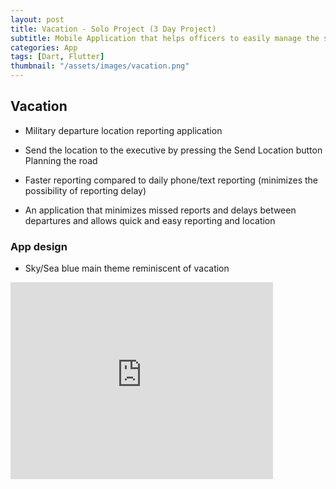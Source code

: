 ```yaml
---
layout: post
title: Vacation - Solo Project (3 Day Project)
subtitle: Mobile Application that helps officers to easily manage the soldiers location
categories: App
tags: [Dart, Flutter]
thumbnail: "/assets/images/vacation.png"
---
```


## Vacation
- Military departure location reporting application

- Send the location to the executive by pressing the Send Location button
Planning the road
- Faster reporting compared to daily phone/text reporting (minimizes the possibility of reporting delay)
- An application that minimizes missed reports and delays between departures and allows quick and easy reporting and location

### App design
- Sky/Sea blue main theme reminiscent of vacation

<iframe width="420" height="315" src="https://www.youtube.com/embed/tuyH5j9ItxE?list=PLzDZi0nYaAkkQZ1hkDPRUYWmcrecqP1OM" frameborder="0" allowfullscreen></iframe>